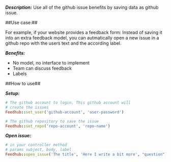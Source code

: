 ***Description:***
Use all of the github issue benefits by saving data as github issue.

##Use case:##

For example, if your website provides a feedback form:
Instead of saving it into an extra feedback model, you can autmatically open a new issue in a github repo with the users text and
the according label.

***Benefits:***

* No model, no interface to implement
* Team can discuss feedback
* Labels


##How to use##

***Setup:***
```ruby
# The github account to login. This github account will
# create the issues
Feedhub::set_user('github-account', 'user-password')

# The github repository to save the issue
Feedhub::set_repo('repo-account', 'repo-name')
```

***Open issue:***
```ruby
# in your controller method
# params subject, body, label
Feedhub::open_issue('The title', 'Here I write a bit more', "question")
```